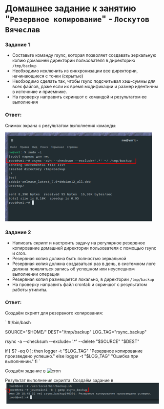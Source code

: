 # Домашнее задание к занятию "`Резервное копирование`" - `Лоскутов Вячеслав`

### Задание 1
- Составьте команду rsync, которая позволяет создавать зеркальную копию домашней директории пользователя в директорию `/tmp/backup`
- Необходимо исключить из синхронизации все директории, начинающиеся с точки (скрытые)
- Необходимо сделать так, чтобы rsync подсчитывал хэш-суммы для всех файлов, даже если их время модификации и размер идентичны в источнике и приемнике.
- На проверку направить скриншот с командой и результатом ее выполнения

### Ответ:
Снимок экрана с результатом выполнения команды:

![Команда rsync](https://github.com/NightWalkerZ488/backup-lockutovvv/blob/main/rsync.PNG)


### Задание 2
- Написать скрипт и настроить задачу на регулярное резервное копирование домашней директории пользователя с помощью rsync и cron.
- Резервная копия должна быть полностью зеркальной
- Резервная копия должна создаваться раз в день, в системном логе должна появляться запись об успешном или неуспешном выполнении операции
- Резервная копия размещается локально, в директории `/tmp/backup`
- На проверку направить файл crontab и скриншот с результатом работы утилиты.

### Ответ:
Создаём скрипт для резервного копирования:

` #!/bin/bash

SOURCE="$HOME/"
DEST="/tmp/backup"
LOG_TAG="rsync_backup"

rsync -a --checksum --exclude='.*' --delete "$SOURCE" "$DEST"

if [ $? -eq 0 ]; then
    logger -t "$LOG_TAG" "Резервное копирование произведено успешно."
else
    logger -t "$LOG_TAG" "Ошибка при выполнении."
fi `

Создаём задание в ![cron](https://github.com/NightWalkerZ488/backup-lockutovvv/blob/main/crontab)

Результат выполнения скрипта:
Создаём задание в ![скрипт](https://github.com/NightWalkerZ488/backup-lockutovvv/blob/main/backUP.PNG)



